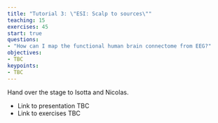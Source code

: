 ```yaml
---
title: "Tutorial 3: \"ESI: Scalp to sources\""
teaching: 15
exercises: 45
start: true
questions:
- "How can I map the functional human brain connectome from EEG?"
objectives:
- TBC
keypoints:
- TBC
---
```


Hand over the stage to Isotta and Nicolas.

- Link to presentation TBC
- Link to exercises TBC
